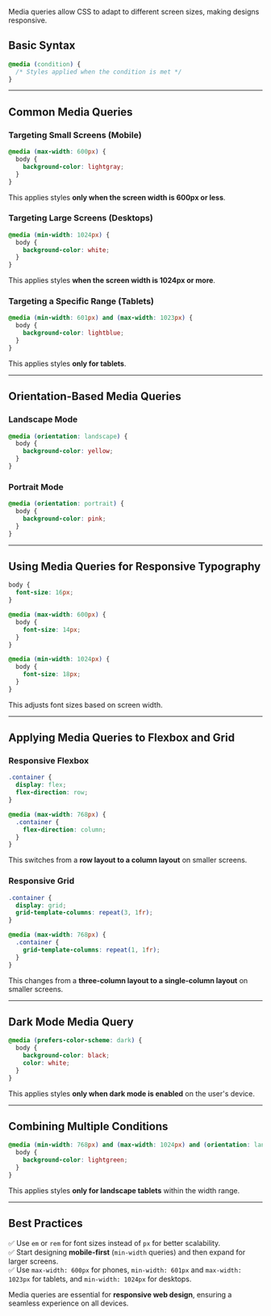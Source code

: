 
Media queries allow CSS to adapt to different screen sizes, making designs responsive.

## Basic Syntax  
```css
@media (condition) {
  /* Styles applied when the condition is met */
}
```

---

## Common Media Queries  

### Targeting Small Screens (Mobile)  
```css
@media (max-width: 600px) {
  body {
    background-color: lightgray;
  }
}
```
This applies styles **only when the screen width is 600px or less**.

### Targeting Large Screens (Desktops)  
```css
@media (min-width: 1024px) {
  body {
    background-color: white;
  }
}
```
This applies styles **when the screen width is 1024px or more**.

### Targeting a Specific Range (Tablets)  
```css
@media (min-width: 601px) and (max-width: 1023px) {
  body {
    background-color: lightblue;
  }
}
```
This applies styles **only for tablets**.

---

## Orientation-Based Media Queries  

### Landscape Mode  
```css
@media (orientation: landscape) {
  body {
    background-color: yellow;
  }
}
```
### Portrait Mode  
```css
@media (orientation: portrait) {
  body {
    background-color: pink;
  }
}
```

---

## Using Media Queries for Responsive Typography  
```css
body {
  font-size: 16px;
}

@media (max-width: 600px) {
  body {
    font-size: 14px;
  }
}

@media (min-width: 1024px) {
  body {
    font-size: 18px;
  }
}
```
This adjusts font sizes based on screen width.

---

## Applying Media Queries to Flexbox and Grid  
### Responsive Flexbox  
```css
.container {
  display: flex;
  flex-direction: row;
}

@media (max-width: 768px) {
  .container {
    flex-direction: column;
  }
}
```
This switches from a **row layout to a column layout** on smaller screens.

### Responsive Grid  
```css
.container {
  display: grid;
  grid-template-columns: repeat(3, 1fr);
}

@media (max-width: 768px) {
  .container {
    grid-template-columns: repeat(1, 1fr);
  }
}
```
This changes from a **three-column layout to a single-column layout** on smaller screens.

---

## Dark Mode Media Query  
```css
@media (prefers-color-scheme: dark) {
  body {
    background-color: black;
    color: white;
  }
}
```
This applies styles **only when dark mode is enabled** on the user's device.

---

## Combining Multiple Conditions  
```css
@media (min-width: 768px) and (max-width: 1024px) and (orientation: landscape) {
  body {
    background-color: lightgreen;
  }
}
```
This applies styles **only for landscape tablets** within the width range.

---

## Best Practices  
✅ Use `em` or `rem` for font sizes instead of `px` for better scalability.  
✅ Start designing **mobile-first** (`min-width` queries) and then expand for larger screens.  
✅ Use `max-width: 600px` for phones, `min-width: 601px` and `max-width: 1023px` for tablets, and `min-width: 1024px` for desktops.  

Media queries are essential for **responsive web design**, ensuring a seamless experience on all devices.